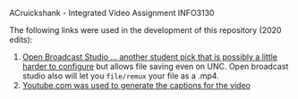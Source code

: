ACruickshank - Integrated Video Assignment INFO3130

The following links were used in the development of this repository (2020 edits):

1. [Open Broadcast Studio ... another student pick that is possibly a little harder to configure](https://obsproject.com/) but allows file saving even on UNC. Open broadcast studio also will let you `file/remux` your file as a .mp4. 
1. [Youtube.com was used to generate the captions for the video](youtube.com)